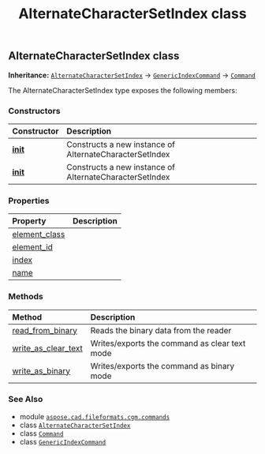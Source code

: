﻿---
title: AlternateCharacterSetIndex class
second_title: Aspose.CAD for Python via .NET API References
description: 
type: docs
weight: 10
url: /python-net/aspose.cad.fileformats.cgm.commands/alternatecharactersetindex/
is_root: false
---

## AlternateCharacterSetIndex class



**Inheritance:** [`AlternateCharacterSetIndex`](/cad/python-net/aspose.cad.fileformats.cgm.commands/alternatecharactersetindex) → 
[`GenericIndexCommand`](/cad/python-net/aspose.cad.fileformats.cgm.commands/genericindexcommand) → 
[`Command`](/cad/python-net/aspose.cad.fileformats.cgm.commands/command)



The AlternateCharacterSetIndex type exposes the following members:

### Constructors
| Constructor | Description |
| :- | :- |
| [__init__](/cad/python-net/aspose.cad.fileformats.cgm.commands/alternatecharactersetindex/__init__/#aspose.cad.fileformats.cgm.CgmFile) | Constructs a new instance of AlternateCharacterSetIndex |
| [__init__](/cad/python-net/aspose.cad.fileformats.cgm.commands/alternatecharactersetindex/__init__/#aspose.cad.fileformats.cgm.CgmFile-int) | Constructs a new instance of AlternateCharacterSetIndex |


### Properties
| Property | Description |
| :- | :- |
| [element_class](/cad/python-net/aspose.cad.fileformats.cgm.commands/alternatecharactersetindex/element_class) |  |
| [element_id](/cad/python-net/aspose.cad.fileformats.cgm.commands/alternatecharactersetindex/element_id) |  |
| [index](/cad/python-net/aspose.cad.fileformats.cgm.commands/alternatecharactersetindex/index) |  |
| [name](/cad/python-net/aspose.cad.fileformats.cgm.commands/alternatecharactersetindex/name) |  |


### Methods
| Method | Description |
| :- | :- |
| [read_from_binary](/cad/python-net/aspose.cad.fileformats.cgm.commands/alternatecharactersetindex/read_from_binary/#aspose.cad.fileformats.cgm.IBinaryReader) | Reads the binary data from the reader |
| [write_as_clear_text](/cad/python-net/aspose.cad.fileformats.cgm.commands/alternatecharactersetindex/write_as_clear_text/#aspose.cad.fileformats.cgm.IClearTextWriter) | Writes/exports the command as clear text mode |
| [write_as_binary](/cad/python-net/aspose.cad.fileformats.cgm.commands/alternatecharactersetindex/write_as_binary/#aspose.cad.fileformats.cgm.IBinaryWriter) | Writes/exports the command as binary mode |



### See Also
* module [`aspose.cad.fileformats.cgm.commands`](..)
* class [`AlternateCharacterSetIndex`](/cad/python-net/aspose.cad.fileformats.cgm.commands/alternatecharactersetindex)
* class [`Command`](/cad/python-net/aspose.cad.fileformats.cgm.commands/command)
* class [`GenericIndexCommand`](/cad/python-net/aspose.cad.fileformats.cgm.commands/genericindexcommand)
